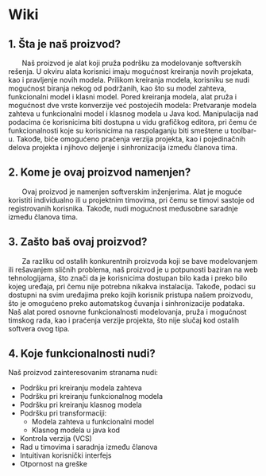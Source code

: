 # Wiki

## 1. Šta je naš proizvod?

&nbsp;&nbsp;&nbsp;&nbsp;&nbsp;&nbsp; Naš proizvod je alat koji pruža podršku za modelovanje softverskih rešenja.  U okviru alata korisnici imaju mogućnost kreiranja novih projekata, kao i pravljenje novih modela. Prilikom kreiranja modela, korisniku se nudi mogućnost biranja nekog od podržanih, kao što su model zahteva, funkcionalni model i klasni model. Pored kreiranja modela, alat pruža i mogućnost dve vrste konverzije već postojećih modela: Pretvaranje modela zahteva u funkcionalni model i klasnog modela u Java kod. Manipulacija nad podacima će korisnicima biti dostupna u vidu grafičkog editora, pri čemu će funkcionalnosti koje su korisnicima na raspolaganju biti smeštene u toolbar-u. Takođe, biće omogućeno praćenja verzija projekta, kao i pojedinačnih delova projekta i njihovo deljenje i sinhronizacija između članova tima.

## 2. Kome je ovaj proizvod namenjen?

&nbsp;&nbsp;&nbsp;&nbsp;&nbsp;&nbsp; Ovaj proizvod je namenjen softverskim inženjerima. Alat je moguće koristiti individualno ili u projektnim timovima, pri čemu se timovi sastoje od registrovanih korisnika. Takođe, nudi mogućnost međusobne saradnje između članova tima. 

## 3. Zašto baš ovaj proizvod?

&nbsp;&nbsp;&nbsp;&nbsp;&nbsp;&nbsp; Za razliku od ostalih konkurentnih proizvoda koji se bave modelovanjem ili rešavanjem sličnih problema, naš proizvod je u potpunosti baziran na web tehnologijama, što znači da je korisnicima dostupan bilo kada i preko bilo kojeg uređaja, pri čemu nije potrebna nikakva instalacija. Takođe, podaci su dostupni na svim uređajima preko kojih korisnik pristupa našem proizvodu, što je omogućeno preko automatskog čuvanja i sinhronizacije podataka. Naš alat pored osnovne funkcionalnosti modelovanja, pruža i mogućnost timskog rada, kao i praćenja verzije projekta, što nije slučaj kod ostalih softvera ovog tipa.

## 4. Koje funkcionalnosti nudi?
Naš proizvod zainteresovanim stranama nudi:
 - Podršku pri kreiranju modela zahteva
 - Podršku pri kreiranju funkcionalnog modela
 - Podršku pri kreiranju klasnog modela
 - Podršku pri transformaciji:
    - Modela zahteva u funkcionalni model
    - Klasnog modela u java kod
 - Kontrola verzija (VCS)
 - Rad u timovima i saradnja između članova
 - Intuitivan korisnički interfejs
 - Otpornost na greške
